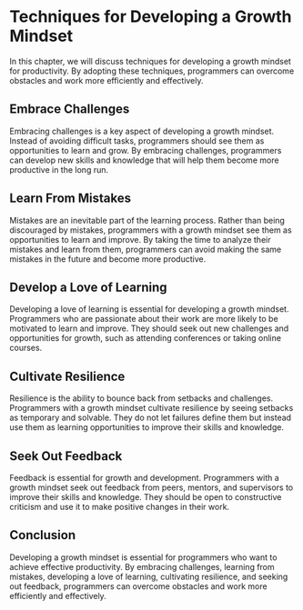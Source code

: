 Techniques for Developing a Growth Mindset
===================================================================================================

In this chapter, we will discuss techniques for developing a growth mindset for productivity. By adopting these techniques, programmers can overcome obstacles and work more efficiently and effectively.

Embrace Challenges
------------------

Embracing challenges is a key aspect of developing a growth mindset. Instead of avoiding difficult tasks, programmers should see them as opportunities to learn and grow. By embracing challenges, programmers can develop new skills and knowledge that will help them become more productive in the long run.

Learn From Mistakes
-------------------

Mistakes are an inevitable part of the learning process. Rather than being discouraged by mistakes, programmers with a growth mindset see them as opportunities to learn and improve. By taking the time to analyze their mistakes and learn from them, programmers can avoid making the same mistakes in the future and become more productive.

Develop a Love of Learning
--------------------------

Developing a love of learning is essential for developing a growth mindset. Programmers who are passionate about their work are more likely to be motivated to learn and improve. They should seek out new challenges and opportunities for growth, such as attending conferences or taking online courses.

Cultivate Resilience
--------------------

Resilience is the ability to bounce back from setbacks and challenges. Programmers with a growth mindset cultivate resilience by seeing setbacks as temporary and solvable. They do not let failures define them but instead use them as learning opportunities to improve their skills and knowledge.

Seek Out Feedback
-----------------

Feedback is essential for growth and development. Programmers with a growth mindset seek out feedback from peers, mentors, and supervisors to improve their skills and knowledge. They should be open to constructive criticism and use it to make positive changes in their work.

Conclusion
----------

Developing a growth mindset is essential for programmers who want to achieve effective productivity. By embracing challenges, learning from mistakes, developing a love of learning, cultivating resilience, and seeking out feedback, programmers can overcome obstacles and work more efficiently and effectively.
